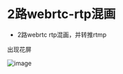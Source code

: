 # 2路webrtc-rtp混画

* 2路webrtc rtp混画，并转推rtmp

出现花屏

![image](https://github.com/user-attachments/assets/c5398423-d574-431f-8420-c3f6de926036)
